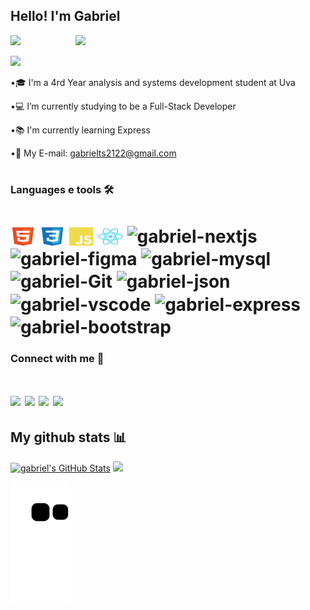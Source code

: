## Hello! I'm Gabriel

 <img src=https://github.com/TheDudeThatCode/TheDudeThatCode/blob/master/Assets/Earth.gif width="100">
  
   <img src="https://raw.githubusercontent.com/MicaelliMedeiros/micaellimedeiros/master/image/computer-illustration.png" min-width="400px" max-width="400px" width="400px" align="right">
   
  ![](https://komarev.com/ghpvc/?username=gabrielts212)
  
  •🎓  I'm a 4rd Year  analysis and systems development student at Uva
  
  •💻 I’m currently studying to be a Full-Stack Developer
  
  •📚 I'm currently learning Express
  
  •📧 My E-mail: gabrielts2122@gmail.com
  <h1></h1>
  
  


  <h3>Languages e tools 🛠</h3>
 <div style="display: inline_block"><h1>
 <img align="center" alt="gabriel-HTML" height="30" width="40" src="https://raw.githubusercontent.com/devicons/devicon/master/icons/html5/html5-original.svg">
  <img align="center" alt="gabriel-CSS" height="30" width="40" src="https://raw.githubusercontent.com/devicons/devicon/master/icons/css3/css3-original.svg">
  <img align="center" alt="gabriel-Js" height="30" width="40" src="https://raw.githubusercontent.com/devicons/devicon/master/icons/javascript/javascript-plain.svg">
  <img align="center" alt="gabriel-React" height="30" width="40" src="https://raw.githubusercontent.com/devicons/devicon/master/icons/react/react-original.svg">
  <img align="center" alt="gabriel-nextjs" height="30" width="40" src="https://cdn.jsdelivr.net/gh/devicons/devicon/icons/nextjs/nextjs-original-wordmark.svg" />
  <img align="center" alt="gabriel-figma" height="30" width="40"  src="https://cdn.jsdelivr.net/gh/devicons/devicon/icons/figma/figma-original.svg" />
  <img align="center" alt="gabriel-mysql" height="30" width="40" src="https://cdn.jsdelivr.net/gh/devicons/devicon/icons/mysql/mysql-original-wordmark.svg" />
  <img align="center" alt="gabriel-Git" height="30" width="40" src="https://cdn.jsdelivr.net/gh/devicons/devicon/icons/git/git-original.svg">
  <img align="center" alt="gabriel-json" height="30" width="40"src="https://cdn.jsdelivr.net/gh/devicons/devicon/icons/nodejs/nodejs-original.svg">
  <img align="center" alt="gabriel-vscode" height="30" width="40" src="https://cdn.jsdelivr.net/gh/devicons/devicon/icons/vscode/vscode-original.svg">
  <img align="center" alt="gabriel-express" height="30" width="40" src="https://cdn.jsdelivr.net/gh/devicons/devicon/icons/express/express-original.svg" />     
  <img align="center" alt="gabriel-bootstrap" height="30" width="40" src="https://cdn.jsdelivr.net/gh/devicons/devicon/icons/bootstrap/bootstrap-plain.svg" />     
 
          
          
   </div>
</h1>

 <div><h3>Connect with me 💬</h3><h1>
 <a href="https://instagram.com" target="_blank"><img src="https://img.shields.io/badge/-Instagram-%23E4405F?style=for-the-badge&logo=instagram&logoColor=white" target="_blank"></a> <a href="colocar o link do discord aqui" target="_blank"><img src="https://img.shields.io/badge/Discord-7289DA?style=for-the-badge&logo=discord&logoColor=white" target="_blank"></a> <a href = "mailto:gabrielts2122@gmail.com"><img src="https://img.shields.io/badge/-Gmail-%23333?style=for-the-badge&logo=gmail&logoColor=white" target="_blank"></a> <a href="https://www.linkedin.com/in/gabriel-nascimento-pereira/" target="_blank"><img src="https://img.shields.io/badge/-LinkedIn-%230077B5?style=for-the-badge&logo=linkedin&logoColor=white" target="_blank"></a>  
<div></h1>
 
 <h2>My github stats 📊</h2>
 <div align="center">
   <a href="https://github.com/gabrielts212">
   <p align="left">
 <a href="https://github.com/gabrielts212"><img  alt="gabriel's GitHub Stats" <img height="190px" width:"200px" src="https://awesome-github-stats.azurewebsites.net/user-stats/gabrielts212?cardType=github&theme=nord" /></a>
    <img height="190px" width:"200px" src="https://github-readme-stats.vercel.app/api/top-langs/?username=gabrielts212&layout=compact&langs_count=7&theme=nord"/></div>
  
  ![Snake animation](https://github.com/gabrielts212/gabrielts212/blob/output/github-contribution-grid-snake.svg)
 </div>

